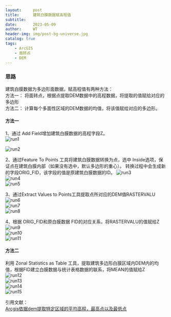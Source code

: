 ```yaml
---
layout:     post
title:      建筑白膜数据赋高程值
subtitle:   
date:       2023-05-09
author:     WT
header-img: img/post-bg-universe.jpg
catalog: true
tags:
    - ArcGIS
    - 面转点  
    - DEM   
---
```


### 思路
建筑白膜数据为多边形面数据，赋高程值有两种方法：  
方法一： 将面转点，根据点提取DEM数据中的高程数据，将提取的值赋给对应的多边形  
方法二： 计算每个多面性区域的DEM数据的均值，将该值赋给对应的多边形。  
 
#### 方法一
1、通过 Add Field增加建筑白膜数据的高程字段Z。  
![run1](http://www.spatial.pro/img/DEMPlus_1.png)  

![run2](http://www.spatial.pro/img/DEMPlus_2.png)  

2、通过Feature To Points 工具将建筑白膜数据转换为点，选中 Inside选项，保证点在建筑白膜内部（如果没有选中，默认多边形的重心）。  转换过程中会生成新的字段ORIG_FID，该字段的值是原建筑白膜数据的ID。
![run3](http://www.spatial.pro/img/DEMPlus_3.png)  
![run4](http://www.spatial.pro/img/DEMPlus_4.png)  
![run5](http://www.spatial.pro/img/DEMPlus_5.png)    

3、通过Extract Values to Points工具提取点所对应的DEM值RASTERVALU  
![run6](http://www.spatial.pro/img/DEMPlus_6.png)    
![run7](http://www.spatial.pro/img/DEMPlus_7.png)    
![run8](http://www.spatial.pro/img/DEMPlus_8.png)  
  
4、根据 ORIG_FID和原白膜数据 FID的对应关系，将RASTERVALU的值赋给Z  
![run9](http://www.spatial.pro/img/DEMPlus_9.png)    
![run10](http://www.spatial.pro/img/DEMPlus_10.png)    
![run11](http://www.spatial.pro/img/DEMPlus_11.png)  


#### 方法二  
利用 Zonal Statistics as Table 工具，提取建筑多边形白膜区域内DEM内的均值，根据FID建立白膜数据与统计表格数据的联系，将MEAN的值赋给Z   
![run12](http://www.spatial.pro/img/DEMPlus_12.png)      
![run13](http://www.spatial.pro/img/DEMPlus_13.png)      
![run14](http://www.spatial.pro/img/DEMPlus_14.png)    
![run15](http://www.spatial.pro/img/DEMPlus_15.png)     


引用文献：  
[Arcgis依据dem提取特定区域的平均高程，最高点以及最低点](https://www.ixxin.cn/2017/01/19/arcgishuoqumeandem/)   
 

